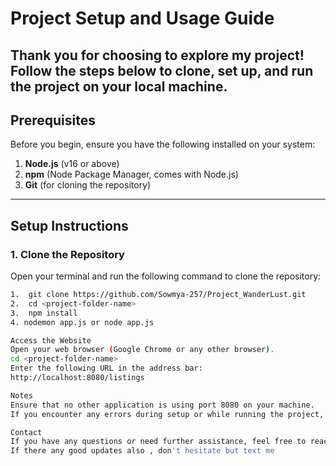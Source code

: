 # Project Setup and Usage Guide

Thank you for choosing to explore my project! Follow the steps below to clone, set up, and run the project on your local machine.
---

## Prerequisites

Before you begin, ensure you have the following installed on your system:

1. **Node.js** (v16 or above)
2. **npm** (Node Package Manager, comes with Node.js)
3. **Git** (for cloning the repository)

---

## Setup Instructions


### 1. Clone the Repository
Open your terminal and run the following command to clone the repository:

```bash
1.  git clone https://github.com/Sowmya-257/Project_WanderLust.git
2.  cd <project-folder-name>
3.  npm install
4. nodemon app.js or node app.js

Access the Website
Open your web browser (Google Chrome or any other browser).
cd <project-folder-name>
Enter the following URL in the address bar:
http://localhost:8080/listings 

Notes
Ensure that no other application is using port 8080 on your machine.
If you encounter any errors during setup or while running the project, check the logs displayed in the terminal for troubleshooting.

Contact
If you have any questions or need further assistance, feel free to reach out via email at [sowmyaaddala25@gmail.com].
If there any good updates also , don't hesitate but text me

